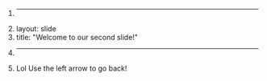 1.	---
2.	layout: slide
3.	title: "Welcome to our second slide!"
4.	---
5.	Lol
Use the left arrow to go back!
